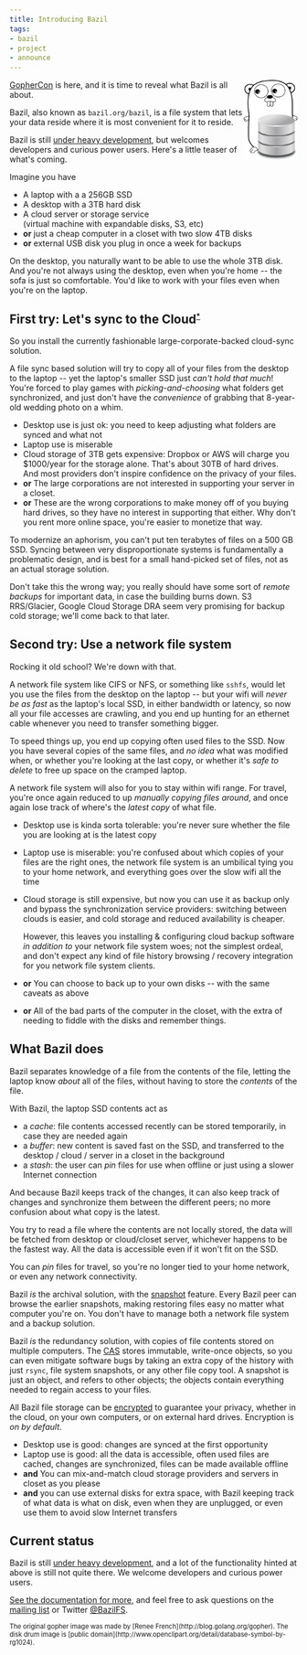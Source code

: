 ```yaml
---
title: Introducing Bazil
tags:
- bazil
- project
- announce
---
```


<img style="float: right; max-height: 10em;" src="/img/gopher-with-disk.png" />

[GopherCon](http://www.gophercon.com/) is here, and it is time to
reveal what Bazil is all about.

Bazil, also known as `bazil.org/bazil`, is a file system that lets
your data reside where it is most convenient for it to reside.

Bazil is still [under heavy development](/doc/status), but welcomes
developers and curious power users. Here's a little teaser of what's
coming.

Imagine you have

  - <i class="fa fa-laptop"></i> A laptop with a a 256GB SSD
  - <i class="fa fa-desktop"></i> A desktop with a 3TB hard disk
  - <i class="fa fa-cloud"></i> A cloud server or storage service
    <br/>(virtual machine with expandable disks, S3, etc)
  - **or** <i class="fa fa-linux"></i> just a cheap computer in a closet with two slow 4TB disks
  - **or** <i class="fa fa-hdd-o"></i> external USB disk you plug in once a week for backups

On the desktop, you naturally want to be able to use the whole 3TB
disk. And you're not always using the desktop, even when you're home
-- the sofa is just so comfortable. You'd like to work with your files
even when you're on the laptop.

## First try: Let's sync to the Cloud<sup style="font-size: 0.6em">[*](https://chrome.google.com/webstore/detail/cloud-to-butt-plus/apmlngnhgbnjpajelfkmabhkfapgnoai)</sup>

So you install the currently fashionable large-corporate-backed
cloud-sync solution.

A file sync based solution will try to copy all of your files from the
desktop to the laptop -- yet the laptop's smaller SSD just *can't hold
that much*! You're forced to play games with *picking-and-choosing*
what folders get synchronized, and just don't have the *convenience*
of grabbing that 8-year-old wedding photo on a whim.

  - <i class="fa fa-desktop"></i> <i class="fa fa-check text-success"></i>
    Desktop use is just ok: you need to keep adjusting what folders are
    synced and what not
  - <i class="fa fa-laptop"></i> <i class="fa fa-frown-o text-danger"></i>
    Laptop use is miserable
  - <i class="fa fa-cloud"></i> <i class="fa fa-meh-o text-danger"></i>
    Cloud storage of 3TB gets expensive: Dropbox or AWS will charge you
    $1000/year for the storage alone. That's about 30TB of hard drives.
    <br/>And most providers don't inspire confidence on the privacy of your
    files.
  - **or** <i class="fa fa-linux"></i> <i class="fa fa-frown-o
    text-danger"></i> The large corporations are not interested in
    supporting your server in a closet.
  - **or** <i class="fa fa-hdd-o"></i> <i class="fa fa-frown-o
    text-danger"></i> These are the wrong corporations to make money off
    of you buying hard drives, so they have no interest in supporting
    that either. Why don't you rent more online space, you're easier
    to monetize that way.

To modernize an aphorism, you can't put ten terabytes of files on a
500 GB SSD. Syncing between very disproportionate systems is
fundamentally a problematic design, and is best for a small
hand-picked set of files, not as an actual storage solution.

Don't take this the wrong way; you really should have some sort of
*remote backups* for important data, in case the building burns down.
S3 RRS/Glacier, Google Cloud Storage DRA seem very promising for
backup cold storage; we'll come back to that later.


## Second try: Use a network file system

Rocking it old school? We're down with that.

A network file system like CIFS or NFS, or something like `sshfs`,
would let you use the files from the desktop on the laptop -- but your
wifi will *never be as fast* as the laptop's local SSD, in either
bandwidth or latency, so now all your file accesses are crawling, and
you end up hunting for an ethernet cable whenever you need to transfer
something bigger.

To speed things up, you end up copying often used files to the SSD.
Now you have several copies of the same files, and *no idea* what was
modified when, or whether you're looking at the last copy, or whether
it's *safe to delete* to free up space on the cramped laptop.

A network file system will also for you to stay within wifi range. For
travel, you're once again reduced to up *manually copying files
around*, and once again lose track of where's the *latest copy* of
what file.

  - <i class="fa fa-desktop"></i> <i class="fa fa-meh-o
    text-danger"></i> Desktop use is kinda sorta tolerable: you're never
    sure whether the file you are looking at is the latest copy

  - <i class="fa fa-laptop"></i> <i class="fa fa-frown-o
    text-danger"></i> Laptop use is miserable: you're confused about
    which copies of your files are the right ones, the network file
    system is an umbilical tying you to your home network, and
    everything goes over the slow wifi all the time

  - <i class="fa fa-cloud"></i> <i class="fa fa-meh-o text-danger"></i>
    Cloud storage is still expensive, but now you can use it as backup
    only and bypass the synchronization service providers: switching
    between clouds is easier, and cold storage and reduced
    availability is cheaper.

    However, this leaves you installing & configuring cloud backup
    software *in addition to* your network file system woes; not the
    simplest ordeal, and don't expect any kind of file history
    browsing / recovery integration for you network file system
    clients.

  - **or** <i class="fa fa-linux"></i> <i class="fa fa-meh-o
    text-danger"></i> You can choose to back up to your own disks --
	with the same caveats as above

  - **or** <i class="fa fa-hdd-o"></i> <i class="fa fa-frown-o
    text-danger"></i> All of the bad parts of the computer in the
    closet, with the extra of needing to fiddle with the disks
	and remember things.


## What Bazil does

Bazil separates knowledge of a file from the contents of the file,
letting the laptop know *about* all of the files, without having to
store the *contents* of the file.

With Bazil, the laptop SSD contents act as

- a *cache*: file contents accessed recently can be stored
  temporarily, in case they are needed again
- a *buffer*: new content is saved fast on the SSD, and transferred to
  the desktop / cloud / server in a closet in the background
- a *stash*: the user can *pin* files for use when offline or
  just using a slower Internet connection

And because Bazil keeps track of the changes, it can also keep track
of changes and synchronize them between the different peers; no more
confusion about what copy is the latest.

You try to read a file where the contents are not locally stored, the
data will be fetched from desktop or cloud/closet server, whichever
happens to be the fastest way. All the data is accessible even if it
won't fit on the SSD.

You can *pin* files for travel, so you're no longer tied to your home
network, or even any network connectivity.

Bazil *is* the archival solution, with the
[snapshot](/doc/architecture#snapshot) feature. Every Bazil peer can
browse the earlier snapshots, making restoring files easy no matter
what computer you're on. You don't have to manage both a network file
system and a backup solution.

Bazil *is* the redundancy solution, with copies of file contents
stored on multiple computers. The [CAS](/doc/architecture#cas) stores
immutable, write-once objects, so you can even mitigate software bugs
by taking an extra copy of the history with just `rsync`, file system
snapshots, or any other file copy tool. A snapshot is just an object,
and refers to other objects; the objects contain everything needed to
regain access to your files.

All Bazil file storage can be [encrypted](/doc/architecture#crypto) to
guarantee your privacy, whether in the cloud, on your own computers,
or on external hard drives. Encryption is *on by default*.

  - <i class="fa fa-desktop"></i> <i class="fa fa-check
    text-success"></i> Desktop use is good: changes are synced at the
    first opportunity
  - <i class="fa fa-laptop"></i> <i class="fa fa-check
    text-success"></i> Laptop use is good: all the data is accessible,
    often used files are cached, changes are synchronized, files can
    be made available offline
  - <i class="fa fa-cloud"></i> **and** <i class="fa fa-linux"></i> <i
    class="fa fa-check text-success"></i> You can mix-and-match cloud
    storage providers and servers in closet as you please
  - **and** <i class="fa fa-hdd-o"></i> <i class="fa fa-check
    text-success"></i> you can use external disks for extra space, with
    Bazil keeping track of what data is what on disk, even when they
    are unplugged, or even use them to avoid slow Internet transfers


## Current status

Bazil is still [under heavy development](/doc/status), and a lot of
the functionality hinted at above is still not quite there. We welcome
developers and curious power users.

[See the documentation for more](/doc/), and feel free to ask
questions on the
[mailing list](https://groups.google.com/group/bazil-dev)
or Twitter [@BazilFS](https://twitter.com/BazilFS).

<p style="font-size: 80%">
The original gopher image was made by [Renee French](http://blog.golang.org/gopher).
The disk drum image is [public domain](http://www.openclipart.org/detail/database-symbol-by-rg1024).
